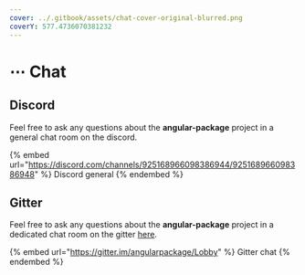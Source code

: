 ```yaml
---
cover: ../.gitbook/assets/chat-cover-original-blurred.png
coverY: 577.4736070381232
---
```


# ⋯ Chat

## Discord

Feel free to ask any questions about the **angular-package** project in a general chat room on the discord.

{% embed url="https://discord.com/channels/925168966098386944/925168966098386948" %}
Discord general
{% endembed %}

## Gitter

Feel free to ask any questions about the **angular-package** project in a dedicated chat room on the gitter [here](https://gitter.im/angularpackage/Lobby).

{% embed url="https://gitter.im/angularpackage/Lobby" %}
Gitter chat
{% endembed %}
